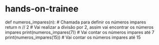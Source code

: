 # hands-on-trainee

def numeros_impares(n):          # Chamada para definir os números impares
    return n // 2          # Vai realizar a divisão por 2, assim vai encontrar os números impares
print(numeros_impares(7))  # Vai contar os números impares até 7
print(numeros_impares(15))  # Vai contar os números impares até 15
